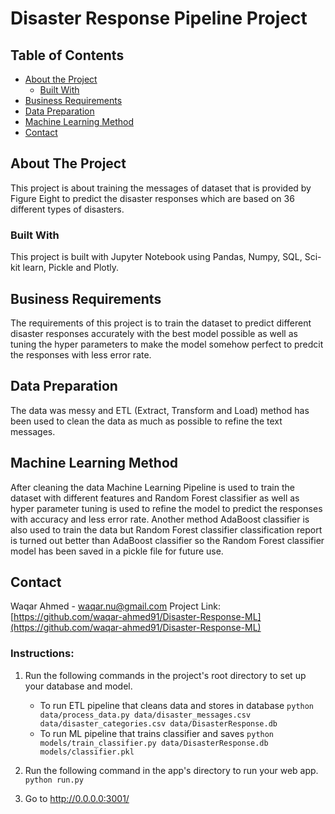 # Disaster Response Pipeline Project
## Table of Contents

* [About the Project](#about-the-project)
  * [Built With](#built-with)
* [Business Requirements](#business-requirements)
* [Data Preparation](#data-preparation)
* [Machine Learning Method](#machine-learning-method)
* [Contact](#contact)

<!-- ABOUT THE PROJECT -->
## About The Project
This project is about training the messages of dataset that is provided by Figure Eight to predict the disaster responses which are based on 36 different types of disasters.  
<!-- Built With -->
### Built With
This project is built with Jupyter Notebook using Pandas, Numpy, SQL, Sci-kit learn, Pickle and Plotly.
<!-- Business Requirements -->
## Business Requirements
The requirements of this project is to train the dataset to predict different disaster responses accurately with the best model possible as well as tuning the hyper parameters to make the model somehow perfect to predcit the responses with less error rate.
<!-- Data Preparation -->
## Data Preparation
The data was messy and ETL (Extract, Transform and Load) method has been used to clean the data as much as possible to refine the text messages.
<!-- Machine Learning Method -->
## Machine Learning Method
After cleaning the data Machine Learning Pipeline is used to train the dataset with different features and Random Forest classifier as well as hyper parameter tuning is used to refine the model to predict the responses with accuracy and less error rate. Another method AdaBoost classifier is also used to train the data but Random Forest classifier classification report is turned out better than AdaBoost classifier so the Random Forest classifier model has been saved in a pickle file for future use.
<!-- CONTACT -->
## Contact
Waqar Ahmed - waqar.nu@gmail.com
Project Link: [https://github.com/waqar-ahmed91/Disaster-Response-ML](https://github.com/waqar-ahmed91/Disaster-Response-ML)

### Instructions:
1. Run the following commands in the project's root directory to set up your database and model.

    - To run ETL pipeline that cleans data and stores in database
        `python data/process_data.py data/disaster_messages.csv data/disaster_categories.csv data/DisasterResponse.db`
    - To run ML pipeline that trains classifier and saves
        `python models/train_classifier.py data/DisasterResponse.db models/classifier.pkl`

2. Run the following command in the app's directory to run your web app.
    `python run.py`

3. Go to http://0.0.0.0:3001/
